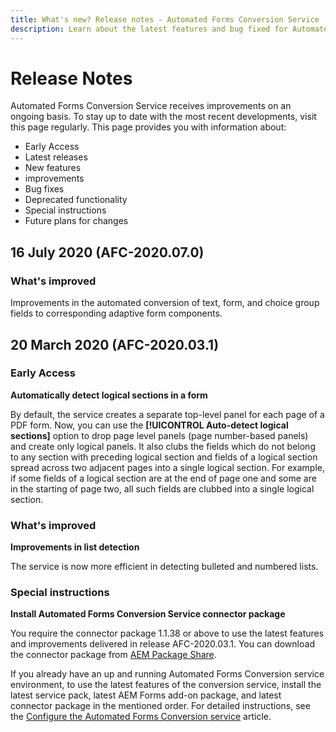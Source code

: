 ```yaml
---
title: What's new? Release notes - Automated Forms Conversion Service
description: Learn about the latest features and bug fixed for Automated Forms Conversion Service 
---
```


# Release Notes

Automated Forms Conversion Service receives improvements on an ongoing basis. To stay up to date with the most recent developments, visit this page regularly. This page provides you with information about:

* Early Access
* Latest releases
* New features
* improvements
* Bug fixes
* Deprecated functionality
* Special instructions
* Future plans for changes


## 16 July 2020 (AFC-2020.07.0)

### What's improved

Improvements in the automated conversion of text, form, and choice group fields to corresponding adaptive form components.  

## 20 March 2020 (AFC-2020.03.1)

### Early Access

**Automatically detect logical sections in a form**

By default, the service creates a separate top-level panel for each page of a PDF form. Now, you can use the **[!UICONTROL Auto-detect logical sections]** option to drop page level panels (page number-based panels) and create only logical panels. It also clubs the fields which do not belong to any section with preceding logical section and fields of a logical section spread across two adjacent pages into a single logical section. For example, if some fields of a logical section are at the end of page one and some are in the starting of page two, all such fields are clubbed into a single logical section. 

### What's improved

**Improvements in list detection**

The service is now more efficient in detecting bulleted and numbered lists. 

### Special instructions

**Install Automated Forms Conversion Service connector package**

You require the connector package 1.1.38 or above to use the latest features and improvements delivered in release AFC-2020.03.1. You can download the connector package from [AEM Package Share](https://www.adobeaemcloud.com/content/marketplace/marketplaceProxy.html?packagePath=/content/companies/public/adobe/packages/cq650/featurepack/AFCS-Connector-2020.03.1).

If you already have an up and running Automated Forms Conversion service environment, to use the latest features of the conversion service, install the latest service pack, latest AEM Forms add-on package, and latest connector package in the mentioned order. For detailed instructions, see the [Configure the Automated Forms Conversion service](configure-service.md) article.